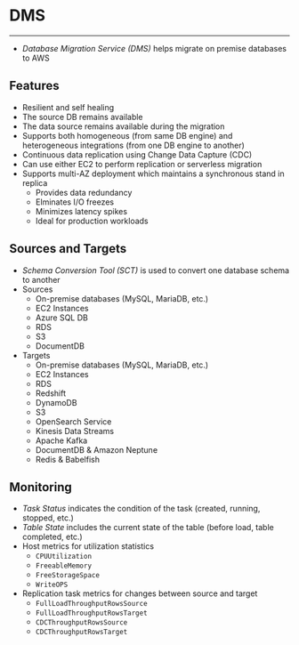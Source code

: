 # DMS

---

- *Database Migration Service (DMS)* helps migrate on premise databases to AWS

## Features

- Resilient and self healing
- The source DB remains available
- The data source remains available during the migration
- Supports both homogeneous (from same DB engine) and heterogeneous integrations (from one DB engine to another)
- Continuous data replication using Change Data Capture (CDC)
- Can use either EC2 to perform replication or serverless migration
- Supports multi-AZ deployment which maintains a synchronous stand in replica
    - Provides data redundancy
    - Elminates I/O freezes
    - Minimizes latency spikes
    - Ideal for production workloads

## Sources and Targets

- *Schema Conversion Tool (SCT)* is used to convert one database schema to another
- Sources
    - On-premise databases (MySQL, MariaDB, etc.)
    - EC2 Instances
    - Azure SQL DB
    - RDS
    - S3
    - DocumentDB
- Targets
    - On-premise databases (MySQL, MariaDB, etc.)
    - EC2 Instances
    - RDS
    - Redshift
    - DynamoDB
    - S3
    - OpenSearch Service
    - Kinesis Data Streams
    - Apache Kafka
    - DocumentDB & Amazon Neptune
    - Redis & Babelfish

## Monitoring

- *Task Status* indicates the condition of the task (created, running, stopped, etc.)
- *Table State* includes the current state of the table (before load, table completed, etc.)
- Host metrics for utilization statistics
    - `CPUUtilization`
    - `FreeableMemory`
    - `FreeStorageSpace`
    - `WriteOPS`
- Replication task metrics for changes between source and target
    - `FullLoadThroughputRowsSource`
    - `FullLoadThroughputRowsTarget`
    - `CDCThroughputRowsSource`
    - `CDCThroughputRowsTarget`

